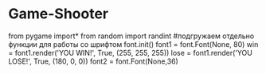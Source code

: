 # Game-Shooter
from pygame import*
from random import randint
#подгружаем отдельно функции для работы со шрифтом
font.init()
font1 = font.Font(None, 80)
win = font1.render('YOU WIN!', True, (255, 255, 255))
lose = font1.render('YOU LOSE!', True, (180, 0, 0))
font2 = font.Font(None,36)
